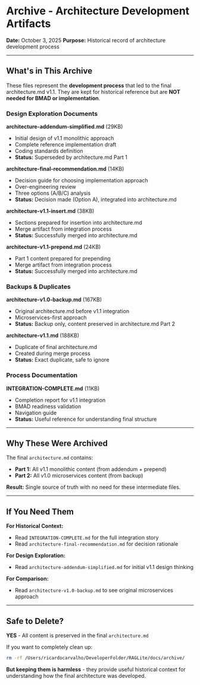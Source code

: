 # Archive - Architecture Development Artifacts

**Date:** October 3, 2025
**Purpose:** Historical record of architecture development process

---

## What's in This Archive

These files represent the **development process** that led to the final architecture.md v1.1. They are kept for historical reference but are **NOT needed for BMAD or implementation**.

### Design Exploration Documents

**architecture-addendum-simplified.md** (29KB)
- Initial design of v1.1 monolithic approach
- Complete reference implementation draft
- Coding standards definition
- **Status:** Superseded by architecture.md Part 1

**architecture-final-recommendation.md** (14KB)
- Decision guide for choosing implementation approach
- Over-engineering review
- Three options (A/B/C) analysis
- **Status:** Decision made (Option A), integrated into architecture.md

**architecture-v1.1-insert.md** (38KB)
- Sections prepared for insertion into architecture.md
- Merge artifact from integration process
- **Status:** Successfully merged into architecture.md

**architecture-v1.1-prepend.md** (24KB)
- Part 1 content prepared for prepending
- Merge artifact from integration process
- **Status:** Successfully merged into architecture.md

### Backups & Duplicates

**architecture-v1.0-backup.md** (167KB)
- Original architecture.md before v1.1 integration
- Microservices-first approach
- **Status:** Backup only, content preserved in architecture.md Part 2

**architecture-v1.1.md** (188KB)
- Duplicate of final architecture.md
- Created during merge process
- **Status:** Exact duplicate, safe to ignore

### Process Documentation

**INTEGRATION-COMPLETE.md** (11KB)
- Completion report for v1.1 integration
- BMAD readiness validation
- Navigation guide
- **Status:** Useful reference for understanding final structure

---

## Why These Were Archived

The final `architecture.md` contains:
- **Part 1:** All v1.1 monolithic content (from addendum + prepend)
- **Part 2:** All v1.0 microservices content (from backup)

**Result:** Single source of truth with no need for these intermediate files.

---

## If You Need Them

**For Historical Context:**
- Read `INTEGRATION-COMPLETE.md` for the full integration story
- Read `architecture-final-recommendation.md` for decision rationale

**For Design Exploration:**
- Read `architecture-addendum-simplified.md` for initial v1.1 design thinking

**For Comparison:**
- Read `architecture-v1.0-backup.md` to see original microservices approach

---

## Safe to Delete?

**YES** - All content is preserved in the final `architecture.md`

If you want to completely clean up:
```bash
rm -rf /Users/ricardocarvalho/DeveloperFolder/RAGLite/docs/archive/
```

**But keeping them is harmless** - they provide useful historical context for understanding how the final architecture was developed.
